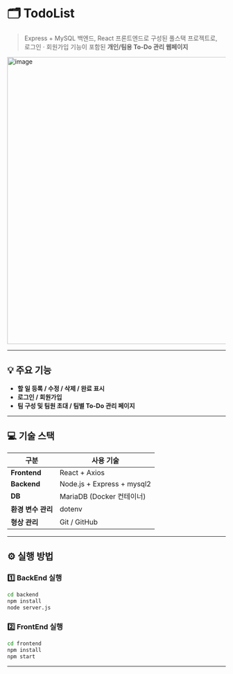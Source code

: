 # 🗂️ TodoList

> Express + MySQL 백엔드, React 프론트엔드로 구성된 풀스택 프로젝트로, <br>
> 로그인 · 회원가입 기능이 포함된 **개인/팀용 To-Do 관리 웹페이지**  
<img width="936" height="663" alt="image" src="https://github.com/user-attachments/assets/ac9a9488-f80b-4901-9f2c-1d21ee5d88f6" />


---
## 💡 주요 기능

-  **할 일 등록 / 수정 / 삭제 / 완료 표시**
-  **로그인 / 회원가입**
-  **팀 구성 및 팀원 초대 / 팀별 To-Do 관리 페이지**

---

## 💻 기술 스택

| 구분 | 사용 기술 |
|------|------------|
| **Frontend** | React + Axios |
| **Backend** | Node.js + Express + mysql2 |
| **DB** | MariaDB (Docker 컨테이너) |
| **환경 변수 관리** | dotenv |
| **형상 관리** | Git / GitHub |

---

## ⚙️ 실행 방법

### 1️⃣ BackEnd 실행
```bash
cd backend
npm install
node server.js
```
### 2️⃣ FrontEnd 실행
```bash
cd frontend
npm install
npm start
```

---
